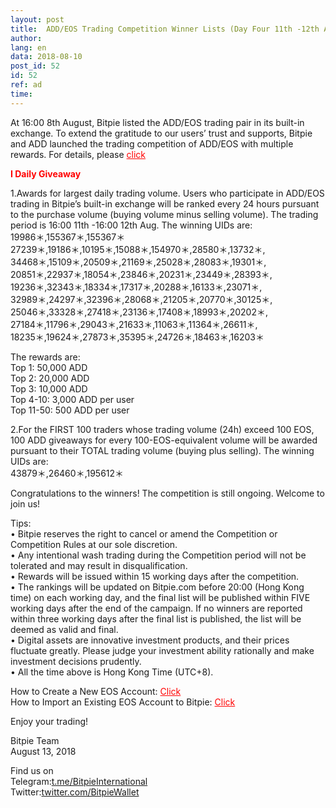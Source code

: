 ```yaml
---
layout: post
title:  ADD/EOS Trading Competition Winner Lists (Day Four 11th -12th Aug.)
author: 
lang: en
data: 2018-08-10
post_id: 52
id: 52
ref: ad
time: 
---
```


At 16:00 8th August, Bitpie listed the ADD/EOS trading pair in its built-in exchange. To extend the gratitude to our users’ trust and supports, Bitpie and ADD launched the trading competition of ADD/EOS with multiple rewards. For details, please <a href=" https://bitpie.com/2018-08-06/addeos-trading-competition-note-en
" target="_blank" style="color:red">click</a>

<strong style="color:red">I Daily Giveaway</strong>

1.Awards for largest daily trading volume. Users who participate in ADD/EOS trading in Bitpie’s built-in exchange will be ranked every 24 hours pursuant to the purchase volume (buying volume minus selling volume). The trading period is 16:00 11th -16:00 12th Aug.
The winning UIDs are:<br/>
19986＊,155367＊,155367＊ <br/>
27239＊,19186＊,10195＊,15088＊,154970＊,28580＊,13732＊,<br/>
34468＊,15109＊,20509＊,21169＊,25028＊,28083＊,19301＊,<br/>
20851＊,22937＊,18054＊,23846＊,20231＊,23449＊,28393＊,<br/>
19236＊,32343＊,18334＊,17317＊,20288＊,16133＊,23071＊,<br/>
32989＊,24297＊,32396＊,28068＊,21205＊,20770＊,30125＊,<br/>
25046＊,33328＊,27418＊,23136＊,17408＊,18993＊,20202＊,<br/>
27184＊,11796＊,29043＊,21633＊,11063＊,11364＊,26611＊,<br/>
18235＊,19624＊,27873＊,35395＊,24726＊,18463＊,16203＊<br/>


The rewards are:<br/>
Top 1: 50,000 ADD<br/>
Top 2: 20,000 ADD<br/>
Top 3: 10,000 ADD<br/>
Top 4-10: 3,000 ADD per user<br/>
Top 11-50: 500 ADD per user<br/>


2.For the FIRST 100 traders whose trading volume (24h) exceed 100 EOS, 100 ADD giveaways for every 100-EOS-equivalent volume will be awarded pursuant to their TOTAL trading volume (buying plus selling).
The winning UIDs are:<br>
43879＊,26460＊,195612＊ 




Congratulations to the winners! The competition is still ongoing. Welcome to join us!<br/>


Tips:<br/>
• Bitpie reserves the right to cancel or amend the Competition or Competition Rules at our sole discretion.<br/>
• Any intentional wash trading during the Competition period will not be tolerated and may result in disqualification.<br/>
• Rewards will be issued within 15 working days after the competition.<br/>
• The rankings will be updated on Bitpie.com before 20:00 (Hong Kong time) on each working day, and the final list will be published within FIVE working days after the end of the campaign. If no winners are reported within three working days after the final list is published, the list will be deemed as valid and final.<br/>
• Digital assets are innovative investment products, and their prices fluctuate greatly. Please judge your investment ability rationally and make investment decisions prudently.<br/>
• All the time above is Hong Kong Time (UTC+8).<br/>


How to Create a New EOS Account: <a href="http://docs.bitpie.com/en/latest/eosaccount/index.html" target="_blank" style="color:red">Click</a><br/>
How to Import an Existing EOS Account to Bitpie: <a href="http://docs.bitpie.com/en/latest/privateKeyImport/index.html" target="_blank" style="color:red">Click</a>


Enjoy your trading!


Bitpie Team<br/>
August 13, 2018

Find us on<br/>
Telegram:<a href="https://t.me/BitpieInternational" target="_blank">t.me/BitpieInternational</a><br/>
Twitter:<a href="https://twitter.com/BitpieWallet" target="_blank">twitter.com/BitpieWallet</a>
